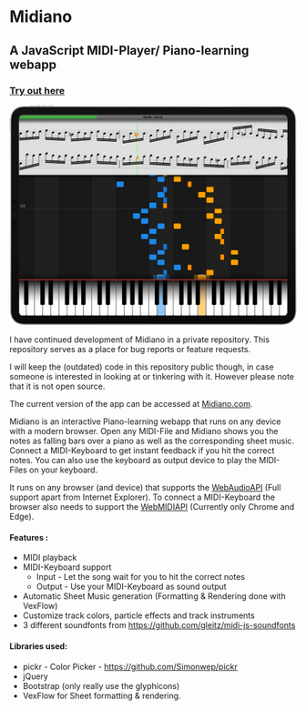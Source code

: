 # Midiano

## A JavaScript MIDI-Player/ Piano-learning webapp

### [Try out here](https://midiano.com/)

![Screenshot](/ScreenShotNew.png)


I have continued development of Midiano in a private repository. This repository serves as a place for bug reports or feature requests.

I will keep the (outdated) code in this repository public though, in case someone is interested in looking at or tinkering with it. However please note that it is not open source.

The current version of the app can be accessed at [Midiano.com](https://midiano.com/). 


Midiano is an interactive Piano-learning webapp that runs on any device with a modern browser.
Open any MIDI-File and Midiano shows you the notes as falling bars over a piano as well as the corresponding sheet music.
Connect a MIDI-Keyboard to get instant feedback if you hit the correct notes.
You can also use the keyboard as output device to play the MIDI-Files on your keyboard. 

It runs on any browser (and device) that supports the <a href='https://developer.mozilla.org/en-US/docs/Web/API/Web_Audio_API#browser_compatibility'>WebAudioAPI</a> (Full support apart from Internet Explorer). 
To connect a MIDI-Keyboard the browser also needs to support the <a href='https://developer.mozilla.org/en-US/docs/Web/API/MIDIAccess#browser_compatibility'>WebMIDIAPI</a> (Currently only Chrome and Edge).


#### Features :

- MIDI playback 
- MIDI-Keyboard support 
  - Input  - Let the song wait for you to hit the correct notes
  - Output - Use your MIDI-Keyboard as sound output
- Automatic Sheet Music generation (Formatting & Rendering done with VexFlow)
- Customize track colors, particle effects and track instruments
- 3 different soundfonts from https://github.com/gleitz/midi-js-soundfonts

#### Libraries used:

- pickr - Color Picker - https://github.com/Simonwep/pickr
- jQuery
- Bootstrap (only really use the glyphicons)
- VexFlow for Sheet formatting & rendering.
